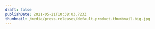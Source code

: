 ```yaml
---
draft: false
publishDate: 2021-05-21T10:38:03.723Z
thumbnail: /media/press-releases/default-product-thumbnail-big.jpg
---
```

